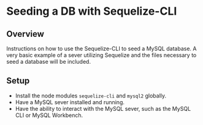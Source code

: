 # Seeding a DB with Sequelize-CLI

## Overview

Instructions on how to use the Sequelize-CLI to seed a MySQL database. A very basic example of a sever utilizing Sequelize and the files necessary to seed a database will be included.

## Setup

- Install the node modules `sequelize-cli` and `mysql2` globally.
- Have a MySQL sever installed and running.
- Have the ability to interact with the MySQL sever, such as the MySQL CLI or MySQL Workbench.
